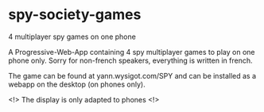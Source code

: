 # spy-society-games
 4 multiplayer spy games on one phone

 A Progressive-Web-App containing 4 spy multiplayer games to play on one phone only.
 Sorry for non-french speakers, everything is written in french.
 
 The game can be found at yann.wysigot.com/SPY and can be installed as a webapp on the desktop (on phones only).
 
 <!> The display is only adapted to phones <!>
